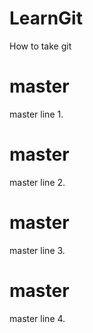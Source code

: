 # LearnGit
How to take git
# master
master line 1.
# master
master line 2.
# master
master line 3.
# master
master line 4.